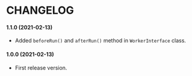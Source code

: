 CHANGELOG
=========

#### 1.1.0 (2021-02-13)

* Added `beforeRun()` and `afterRun()` method in `WorkerInterface` class.

#### 1.0.0 (2021-02-13)

* First release version.
